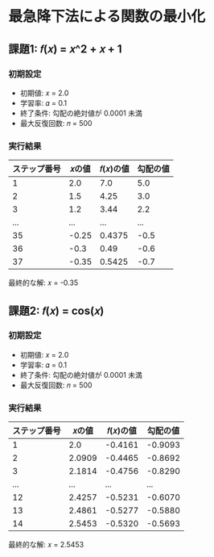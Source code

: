 # 最急降下法による関数の最小化

## 課題1: 𝑓(𝑥) = 𝑥^2 + 𝑥 + 1

### 初期設定
- 初期値: 𝑥 = 2.0
- 学習率: 𝛼 = 0.1
- 終了条件: 勾配の絶対値が 0.0001 未満
- 最大反復回数: 𝑛 = 500

### 実行結果
| ステップ番号 | 𝑥の値 | 𝑓(𝑥)の値 | 勾配の値 |
|--------------|--------|------------|----------|
| 1            | 2.0    | 7.0        | 5.0      |
| 2            | 1.5    | 4.25       | 3.0      |
| 3            | 1.2    | 3.44       | 2.2      |
| ...          | ...    | ...        | ...      |
| 35           | -0.25  | 0.4375     | -0.5     |
| 36           | -0.3   | 0.49       | -0.6     |
| 37           | -0.35  | 0.5425     | -0.7     |

最終的な解: 𝑥 = -0.35

## 課題2: 𝑓(𝑥) = cos(𝑥)

### 初期設定
- 初期値: 𝑥 = 2.0
- 学習率: 𝛼 = 0.1
- 終了条件: 勾配の絶対値が 0.0001 未満
- 最大反復回数: 𝑛 = 500

### 実行結果
| ステップ番号 | 𝑥の値   | 𝑓(𝑥)の値 | 勾配の値       |
|--------------|----------|------------|----------------|
| 1            | 2.0      | -0.4161    | -0.9093        |
| 2            | 2.0909   | -0.4465    | -0.8692        |
| 3            | 2.1814   | -0.4756    | -0.8290        |
| ...          | ...      | ...        | ...            |
| 12           | 2.4257   | -0.5231    | -0.6070        |
| 13           | 2.4861   | -0.5277    | -0.5880        |
| 14           | 2.5453   | -0.5320    | -0.5693        |

最終的な解: 𝑥 = 2.5453
